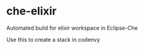 # che-elixir
Automated build for elixir workspace in Eclipse-Che

Use this to create a stack in codenvy